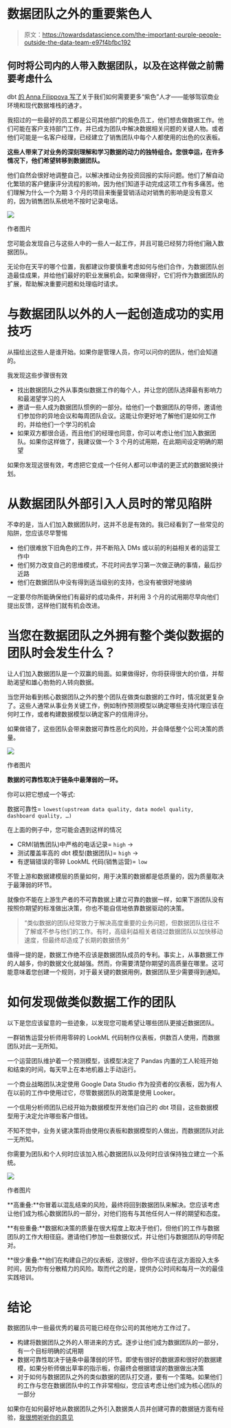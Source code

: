 # 数据团队之外的重要紫色人

> 原文：<https://towardsdatascience.com/the-important-purple-people-outside-the-data-team-e97f4bfbc192>

## 何时将公司内的人带入数据团队，以及在这样做之前需要考虑什么

dbt [的 Anna Filippova 写了](https://www.getdbt.com/blog/we-the-purple-people/)关于我们如何需要更多“紫色”人才——能够驾驭商业环境和现代数据堆栈的通才。

我招过的一些最好的员工都是公司其他部门的紫色员工，他们想去做数据工作。他们可能在客户支持部门工作，并已成为团队中解决数据相关问题的关键人物。或者他们可能是一名客户经理，已经建立了销售团队中每个人都使用的出色的仪表板。

**这些人带来了对业务的深刻理解和学习数据的动力的独特组合。您很幸运，在许多情况下，他们希望转移到数据团队。**

他们自然会很好地调整自己，以解决推动业务投资回报的实际问题。他们了解自动化繁琐的客户健康评分流程的影响，因为他们知道手动完成这项工作有多痛苦。他们理解为什么一个为期 3 个月的项目来衡量营销活动对销售的影响是没有意义的，因为销售团队系统地不按时记录电话。

![](img/eae236e20a6facbc4c09e8ff9b2c0477.png)

作者图片

您可能会发现自己与这些人中的一些人一起工作，并且可能已经努力将他们融入数据团队。

无论你在天平的哪个位置，我都建议你要慎重考虑如何与他们合作，为数据团队创造最佳成果，并给他们最好的职业发展机会。如果做得好，它们将作为数据团队的扩展，帮助解决重要问题和处理临时请求。

# 与数据团队以外的人一起创造成功的实用技巧

从描绘出这些人是谁开始。如果你是管理人员，你可以问你的团队，他们会知道的。

我发现这些步骤很有效

*   找出数据团队之外从事类似数据工作的每个人，并让您的团队选择最有影响力和最渴望学习的人
*   邀请一些人成为数据团队惯例的一部分。给他们一个数据团队的导师，邀请他们参加你的异地会议和每周团队会议。这能让你更好地了解他们是如何工作的，并给他们一个学习的机会
*   如果双方都很合适，而且他们的经理也同意，你可以考虑让他们加入数据团队。如果你这样做了，我建议做一个 3 个月的试用期，在此期间设定明确的期望

如果你发现这很有效，考虑把它变成一个任何人都可以申请的更正式的数据轮换计划。

# 从数据团队外部引入人员时的常见陷阱

不幸的是，当人们加入数据团队时，这并不总是有效的。我已经看到了一些常见的陷阱，您应该尽早警惕

*   他们很难放下旧角色的工作，并不断陷入 DMs 或以前的利益相关者的运营工作中
*   他们努力改变自己的思维模式，不花时间去学习第一次做正确的事情，最后抄近路
*   他们在数据团队中没有得到适当级别的支持，也没有被很好地接纳

一定要尽你所能确保他们有最好的成功条件，并利用 3 个月的试用期尽早向他们提出反馈，这样他们就有机会改进。

# 当您在数据团队之外拥有整个类似数据的团队时会发生什么？

让人们加入数据团队是一个双赢的局面。如果做得好，你将获得很大的价值，并帮助渴望和雄心勃勃的人转向数据。

当您开始看到核心数据团队之外的整个团队在做类似数据的工作时，情况就更复杂了。这些人通常从事业务关键工作，例如制作预测模型以确定哪些支持代理应该在何时工作，或者构建数据模型以确定客户的信用评分。

如果做错了，这些团队会带来数据可靠性恶化的风险，并会降低整个公司决策的质量。

![](img/c86fb6eeb293f327e8594600ed4df43e.png)

作者图片

**数据的可靠性取决于链条中最薄弱的一环。**

你可以把它想成一个等式:

数据可靠性= `lowest(upstream data quality, data model quality, dashboard quality, …)`

在上面的例子中，您可能会遇到这样的情况

*   CRM(销售团队)中严格的电话记录= `high` →
*   测试覆盖率高的 dbt 模型(数据团队)= `high` →
*   有逻辑错误的零碎 LookML 代码(销售运营)= `low`

不管上游和数据建模层的质量如何，用于决策的数据都是低质量的，因为质量取决于最薄弱的环节。

就像你不能在上游生产者的不可靠数据上建立可靠的数据一样，如果下游团队没有按照你期望的标准做出决策，你也不能自信地依靠数据驱动的决策。

> “类似数据的团队经常致力于解决高度重要的业务问题，但数据团队往往不了解或不参与他们的工作。有时，高级利益相关者绕过数据团队以加快移动速度，但最终却造成了长期的数据债务”

值得一提的是，数据工作绝不应该是数据团队成员的专利。事实上，从事数据工作的人越多，你的数据文化就越强。然而，你需要清楚你期望的高质量在哪里。这可能意味着您创建一个规则，对于最关键的数据用例，数据团队至少需要得到通知。

# 如何发现做类似数据工作的团队

以下是您应该留意的一些迹象，以发现您可能希望让哪些团队更接近数据团队。

一群销售运营分析师用零碎的 LookML 代码制作仪表板，供数百人使用，而数据团队对此一无所知。

一个运营团队维护着一个预测模型，该模型决定了 Pandas 内置的工人轮班开始和结束的时间，每天早上在本地机器上手动运行。

一个商业战略团队决定使用 Google Data Studio 作为投资者的仪表板，因为有人在以前的工作中使用过它，尽管数据团队的政策是使用 Looker。

一个信用分析师团队已经开始为数据模型开发他们自己的 dbt 项目，这些数据模型用于决定允许哪些客户借钱。

不知不觉中，业务关键决策将由使用仪表板和数据模型的人做出，而数据团队对此一无所知。

你需要为团队和个人何时应该加入核心数据团队以及何时应该保持独立建立一个系统。

![](img/a6b36481201e216b6e4aecef8fc1eb23.png)

作者图片

**高重叠:**你冒着以混乱结束的风险，最终将回到数据团队来解决。您应该考虑让他们成为核心数据团队的一部分，对他们抱有与其他任何人一样的期望和态度。

**有些重叠:**数据和决策的质量在很大程度上取决于他们，但他们的工作与数据团队的工作大相径庭。邀请他们参加一些数据仪式，并让他们与数据团队的导师配对。

**很少重叠:**他们在构建自己的仪表板，这很好，但你不应该在这方面投入太多时间，因为你有分散精力的风险。取而代之的是，提供办公时间和每月一次的最佳实践培训。

# 结论

数据团队中一些最优秀的雇员可能已经在你公司的其他地方工作过了。

*   构建将数据团队之外的人带进来的方式。逐步让他们成为数据团队的一部分，有一个目标明确的试用期
*   数据可靠性取决于链条中最薄弱的环节。即使有很好的数据源和很好的数据建模，如果分析师做出草率的指示板，你最终会根据错误的数据做出决策
*   对于如何与数据团队之外的类似数据的团队打交道，要有一个策略。如果他们的工作与您在数据团队中的工作非常相似，您应该考虑让他们成为核心团队的一部分

如果你在如何最好地从数据团队之外引入数据类人员并创建可靠的数据链方面有经验，[我很想听听你的意见](https://www.linkedin.com/in/mikkeldengsoe)